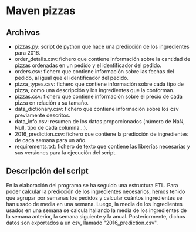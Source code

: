 # Maven pizzas
## Archivos
- pizzas.py: script de python que hace una predicción de los ingredientes para 2016.
- order_details.csv: fichero que contiene información sobre la cantidad de pizzas ordenadas en un pedido y el identificador del pedido.
- orders.csv: fichero que contiene información sobre las fechas del pedido, al igual que el identificador del pedido.
- pizza_types.csv: fichero que contiene información sobre cada tipo de pizza, como una descripción y los ingredientes que la conforman.
- pizzas.csv: fichero que contiene información sobre el precio de cada pizza en relación a su tamaño.
- data_dictionary.csv: fichero que contiene información sobre los csv previamente descritos.
- data_info.csv: resumen de los datos proporcionados (número de NaN, Null, tipo de cada columna...).
- 2016_prediction.csv: fichero que contiene la predicción de ingredientes de cada semana para un año.
- requirements.txt: fichero de texto que contiene las librerías necesarias y sus versiones para la ejecución del script.

## Descripción del script
En la elaboración del programa se ha seguido una estructura ETL. Para poder calcular la predicción de los ingredientes necesarios, hemos tenido que agrupar por semanas los pedidos y calcular cuántos ingredientes se han usado de media en una semana. Luego, la media de los ingredientes usados en una semana se calcula hallando la media de los ingredientes de la semana anterior, la semana siguiente y la anual.
Posteriormente, dichos datos son exportados a un csv, llamado "2016_prediction.csv".
